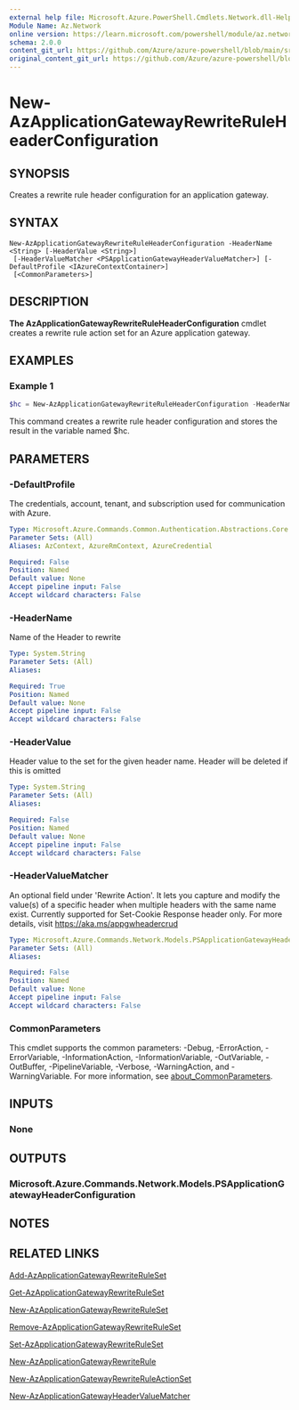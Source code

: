 ```yaml
---
external help file: Microsoft.Azure.PowerShell.Cmdlets.Network.dll-Help.xml
Module Name: Az.Network
online version: https://learn.microsoft.com/powershell/module/az.network/new-azapplicationgatewayrewriteruleheaderconfiguration
schema: 2.0.0
content_git_url: https://github.com/Azure/azure-powershell/blob/main/src/Network/Network/help/New-AzApplicationGatewayRewriteRuleHeaderConfiguration.md
original_content_git_url: https://github.com/Azure/azure-powershell/blob/main/src/Network/Network/help/New-AzApplicationGatewayRewriteRuleHeaderConfiguration.md
---
```


# New-AzApplicationGatewayRewriteRuleHeaderConfiguration

## SYNOPSIS
Creates a rewrite rule header configuration for an application gateway.

## SYNTAX

```
New-AzApplicationGatewayRewriteRuleHeaderConfiguration -HeaderName <String> [-HeaderValue <String>]
 [-HeaderValueMatcher <PSApplicationGatewayHeaderValueMatcher>] [-DefaultProfile <IAzureContextContainer>]
 [<CommonParameters>]
```

## DESCRIPTION
**The AzApplicationGatewayRewriteRuleHeaderConfiguration** cmdlet creates a rewrite rule action set for an Azure application gateway.

## EXAMPLES

### Example 1
```powershell
$hc = New-AzApplicationGatewayRewriteRuleHeaderConfiguration -HeaderName abc -HeaderValue def
```

This command creates a rewrite rule header configuration and stores the result in the variable named $hc.

## PARAMETERS

### -DefaultProfile
The credentials, account, tenant, and subscription used for communication with Azure.

```yaml
Type: Microsoft.Azure.Commands.Common.Authentication.Abstractions.Core.IAzureContextContainer
Parameter Sets: (All)
Aliases: AzContext, AzureRmContext, AzureCredential

Required: False
Position: Named
Default value: None
Accept pipeline input: False
Accept wildcard characters: False
```

### -HeaderName
Name of the Header to rewrite

```yaml
Type: System.String
Parameter Sets: (All)
Aliases:

Required: True
Position: Named
Default value: None
Accept pipeline input: False
Accept wildcard characters: False
```

### -HeaderValue
Header value to the set for the given header name.
Header will be deleted if this is omitted

```yaml
Type: System.String
Parameter Sets: (All)
Aliases:

Required: False
Position: Named
Default value: None
Accept pipeline input: False
Accept wildcard characters: False
```

### -HeaderValueMatcher
An optional field under 'Rewrite Action'. It lets you capture and modify the value(s) of a specific header when multiple headers with the same name exist. Currently supported for Set-Cookie Response header only. For more details, visit https://aka.ms/appgwheadercrud

```yaml
Type: Microsoft.Azure.Commands.Network.Models.PSApplicationGatewayHeaderValueMatcher
Parameter Sets: (All)
Aliases:

Required: False
Position: Named
Default value: None
Accept pipeline input: False
Accept wildcard characters: False
```

### CommonParameters
This cmdlet supports the common parameters: -Debug, -ErrorAction, -ErrorVariable, -InformationAction, -InformationVariable, -OutVariable, -OutBuffer, -PipelineVariable, -Verbose, -WarningAction, and -WarningVariable. For more information, see [about_CommonParameters](http://go.microsoft.com/fwlink/?LinkID=113216).

## INPUTS

### None

## OUTPUTS

### Microsoft.Azure.Commands.Network.Models.PSApplicationGatewayHeaderConfiguration

## NOTES

## RELATED LINKS

[Add-AzApplicationGatewayRewriteRuleSet](./Add-AzApplicationGatewayRewriteRuleSet.md)

[Get-AzApplicationGatewayRewriteRuleSet](./Get-AzApplicationGatewayRewriteRuleSet.md)

[New-AzApplicationGatewayRewriteRuleSet](./New-AzApplicationGatewayRewriteRuleSet.md)

[Remove-AzApplicationGatewayRewriteRuleSet](./Remove-AzApplicationGatewayRewriteRuleSet.md)

[Set-AzApplicationGatewayRewriteRuleSet](./Set-AzApplicationGatewayRewriteRuleSet.md)

[New-AzApplicationGatewayRewriteRule](./New-AzApplicationGatewayRewriteRule.md)

[New-AzApplicationGatewayRewriteRuleActionSet](./New-AzApplicationGatewayRewriteRuleActionSet.md)

[New-AzApplicationGatewayHeaderValueMatcher](./New-AzApplicationGatewayHeaderValueMatcher.md)
